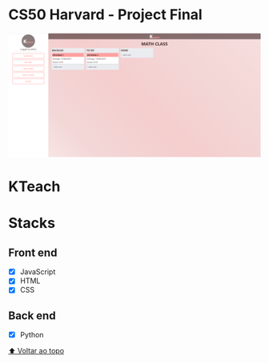 # CS50 Harvard - Project Final

<img src="exemple.PNG" alt="Demo">

# KTeach


# Stacks

## Front end

- [x] JavaScript
- [x] HTML
- [x] CSS

## Back end

- [x] Python

[⬆ Voltar ao topo](#cs50-project-2)<br>
